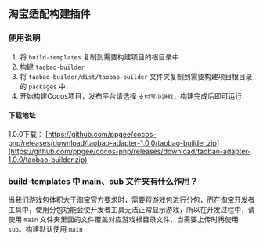 ## 淘宝适配构建插件

### 使用说明

1. 将 `build-templates` 复制到需要构建项目的根目录中
2. 构建 `taobao-builder`
3. 将 `taobao-builder/dist/taobao-builder` 文件夹复制到需要构建项目根目录的 `packages` 中
4. 开始构建Cocos项目，发布平台请选择 `支付宝小游戏`，构建完成后即可运行

#### 下载地址
1.0.0下载：
[https://github.com/ppgee/cocos-pnp/releases/download/taobao-adapter-1.0.0/taobao-builder.zip](https://github.com/ppgee/cocos-pnp/releases/download/taobao-adapter-1.0.0/taobao-builder.zip)

### build-templates 中 main、sub 文件夹有什么作用？

当我们游戏包体积大于淘宝官方要求时，需要将游戏包进行分包，而在淘宝开发者工具中，使用分包功能会使开发者工具无法正常显示游戏，所以在开发过程中，请使用 `main` 文件夹里面的文件覆盖对应游戏根目录文件，当需要上传时再使用 `sub`。构建默认使用 `main`


